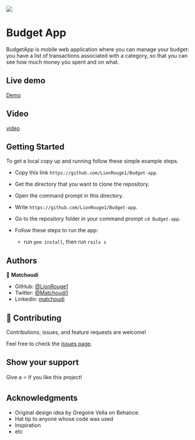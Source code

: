 ![](https://img.shields.io/badge/Microverse-blueviolet)
# Budget App

BudgetApp is mobile web application where you can manage your budget: you have a list of transactions associated with a category, so that you can see how much money you spent and on what.

## Live demo
 [Demo](https://budgetapplion.herokuapp.com/)
## Video
[video](https://www.loom.com/share/36325bb7b5914c0abdba357e8b9ea4d7)

## Getting Started
To get a local copy up and running follow these simple example steps.

- Copy this link `https://github.com/LionRouge1/Budget-app`.
- Get the directory that you want to clone the repository.
- Open the command prompt in this directory.
- Write `https://github.com/LionRouge1/Budget-app`.
- Go to the repository folder in your command prompt `cd Budget-app`.

- Follow these steps to run the app:
  - run `gem install`, then run `rails s`

## Authors

👤 **Matchoudi**

- GitHub: [@LionRouge1](https://github.com/LionRouge1)
- Twitter: [@Matchoudi1](https://twitter.com/Matchoudi1)
- LinkedIn: [matchoudi](https://linkedin.com/in/matchoudi)



## 🤝 Contributing

Contributions, issues, and feature requests are welcome!

Feel free to check the [issues page](../../issues/).

## Show your support

Give a ⭐️ if you like this project!

## Acknowledgments

- Original design idea by Gregoire Vella on Behance.
- Hat tip to anyone whose code was used
- Inspiration
- etc
